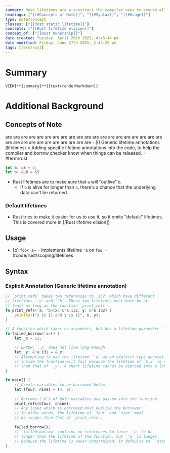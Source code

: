 ```yaml
---
summary: Rust lifetimes are a construct the compiler uses to ensure all references can borrow what they reference. Put simply, making sure that references can return what they're referencing.
headings: ["[[#Concepts of Note]]", "[[#Syntax]]", "[[#Usage]]"]
type: note/concept
classes: ["[[Rust static lifetime]]"]
concepts: ["[[Rust lifetime elision]]"]
concept_of: ["[[Rust Ownership]]"]
date created: Tuesday, April 29th 2025, 4:43:44 pm
date modified: Friday, June 27th 2025, 2:42:29 pm
tags: [term/rust]
---
```


# Summary
`VIEW[**{summary}**][text(renderMarkdown)]`

# Additional Background
## Concepts of Note
are are are are are are are are are are are are are are are are are are are are are are are are are are are are are are are - [I] Generic lifetime annotations (lifetimes) = Adding specific lifetime annotations into the code, to help the compiler and borrow checker know when things can be released. = #term/rust 
```rust
let a: u8 = 5;
let b: &u8 = &5
```
- Rust lifetimes are to make sure that `a` will "outlive" `b`.
	- If `b` is alive for longer than `a`, there's a chance that the underlying data can't be returned.

### Default lifetimes
- Rust tries to make it easier for us to use it, so it omits "default" lifetimes. This is covered more in [[Rust lifetime elision]]

## Usage
- [p] `foo<'a>` = Implements lifetime `'a` on `foo`. = #code/rust/scoping/lifetimes
<!--ID: 1751434090533-->


## Syntax
### Explicit Annotation (Generic lifetime annotation)
```rust
// `print_refs` takes two references to `i32` which have different
// lifetimes `'a` and `'b`. These two lifetimes must both be at
// least as long as the function `print_refs`.
fn print_refs<'a, 'b>(x: &'a i32, y: &'b i32) {
    println!("x is {} and y is {}", x, y);
}

// A function which takes no arguments, but has a lifetime parameter `'a`.
fn failed_borrow<'a>() {
    let _x = 12;

    // ERROR: `_x` does not live long enough
    let _y: &'a i32 = &_x;
    // Attempting to use the lifetime `'a` as an explicit type annotation 
    // inside the function will fail because the lifetime of `&_x` is shorter
    // than that of `_y`. A short lifetime cannot be coerced into a longer one.
}

fn main() {
    // Create variables to be borrowed below.
    let (four, nine) = (4, 9);
    
    // Borrows (`&`) of both variables are passed into the function.
    print_refs(&four, &nine);
    // Any input which is borrowed must outlive the borrower. 
    // In other words, the lifetime of `four` and `nine` must 
    // be longer than that of `print_refs`.
    
    failed_borrow();
    // `failed_borrow` contains no references to force `'a` to be 
    // longer than the lifetime of the function, but `'a` is longer.
    // Because the lifetime is never constrained, it defaults to `'static`.
}
```